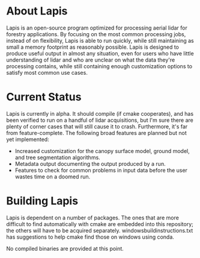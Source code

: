# About Lapis

Lapis is an open-source program optimized for processing aerial lidar for forestry applications. By focusing on the most common processing jobs, instead of on flexibility, Lapis is able to run quickly, while still maintaining as small a memory footprint as reasonably possible. Lapis is designed to produce useful output in almost any situation, even for users who have little understanding of lidar and who are unclear on what the data they're processing contains, while still containing enough customization options to satisfy most common use cases.

# Current Status

Lapis is currently in alpha. It should compile (if cmake cooperates), and has been verified to run on a handful of lidar acquisitions, but I'm sure there are plenty of corner cases that will still cause it to crash. Furthermore, it's far from feature-complete. The following broad features are planned but not yet implemented:

- Increased customization for the canopy surface model, ground model, and tree segmentation algorithms.
- Metadata output documenting the output produced by a run.
- Features to check for common problems in input data before the user wastes time on a doomed run.


# Building Lapis

Lapis is dependent on a number of packages. The ones that are more difficult to find automatically with cmake are embedded into this repository; the others will have to be acquired separately. windowsbuildinstructions.txt has suggestions to help cmake find those on windows using conda.

No compiled binaries are provided at this point.